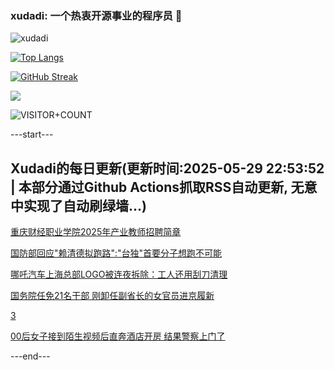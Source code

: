 ### xudadi: 一个热衷开源事业的程序员 👋

![xudadi](https://github-readme-stats-git-masterorgs-github-readme-stats-team.vercel.app/api?username=xudadi)

[![Top Langs](https://github-readme-stats.vercel.app/api/top-langs/?username=xudadi)](https://github.com/anuraghazra/github-readme-stats)

[![GitHub Streak](https://streak-stats.demolab.com?user=xudadi&locale=zh_Hans)](https://git.io/streak-stats)

![](https://raw.githubusercontent.com/xudadi/xudadi/main/assets/github-contribution-grid-snake.svg)

![VISITOR+COUNT](https://komarev.com/ghpvc/?username=xudadi&label=VISITOR+COUNT)


---start---

## Xudadi的每日更新(更新时间:2025-05-29 22:53:52 | 本部分通过Github Actions抓取RSS自动更新, 无意中实现了自动刷绿墙...)

[重庆财经职业学院2025年产业教师招聘简章](https://www.gongkaoleida.com/article/2423986)

[国防部回应"赖清德拟跑路":"台独"首要分子想跑不可能](https://m.163.com/news/article/K0OF98L805129QAF.html)

[哪吒汽车上海总部LOGO被连夜拆除：工人还用刮刀清理](https://m.163.com/news/article/K0O3S2DH0530RMGL.html)

[国务院任免21名干部 刚卸任副省长的女官员进京履新](https://m.163.com/news/article/K0OCFL7A055040N3.html)

[3](https://m.163.com/touch/news/sub/domestic)

[00后女子接到陌生视频后直奔酒店开房 结果警察上门了](https://m.163.com/news/article/K0O5SQDI053469LG.html)

---end---
